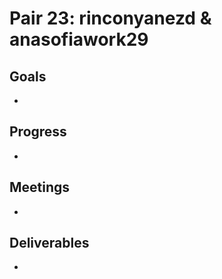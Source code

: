 # Pair 23: rinconyanezd & anasofiawork29

## Goals
- 

## Progress
- 

## Meetings
- 

## Deliverables
- 
